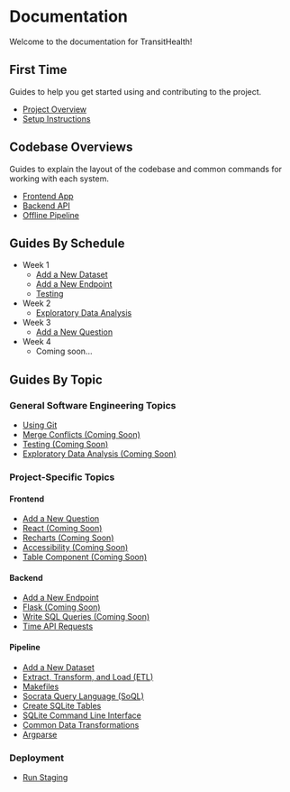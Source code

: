 # Documentation

Welcome to the documentation for TransitHealth!

## First Time

Guides to help you get started using and contributing to the project.

- [Project Overview](https://bit.ly/sds-transithealth-slides)
- [Setup Instructions](pages/setup.md)

## Codebase Overviews

Guides to explain the layout of the codebase and common commands for working with each system.

- [Frontend App](../app/README.md)
- [Backend API](../api/README.md)
- [Offline Pipeline](../pipeline/README.md)

## Guides By Schedule

- Week 1
    - [Add a New Dataset](pages/new_dataset.md)
    - [Add a New Endpoint](pages/new_dataset.md)
    - [Testing](pages/testing.md)
- Week 2
    - [Exploratory Data Analysis](pages/eda.md)
- Week 3
    - [Add a New Question](pages/new_question.md)
- Week 4
    - Coming soon...

## Guides By Topic

### General Software Engineering Topics

- [Using Git](pages/git.md)
- [Merge Conflicts (Coming Soon)](pages/merge_conflicts.md)
- [Testing (Coming Soon)](pages/testing.md)
- [Exploratory Data Analysis (Coming Soon)](pages/eda.md)

### Project-Specific Topics

#### Frontend

- [Add a New Question](pages/new_question.md)
- [React (Coming Soon)](pages/react.md)
- [Recharts (Coming Soon)](pages/recharts.md)
- [Accessibility (Coming Soon)](pages/accessibility.md)
- [Table Component (Coming Soon)](table.md)

#### Backend

- [Add a New Endpoint](pages/new_endpoint.md)
- [Flask (Coming Soon)](pages/flask.md)
- [Write SQL Queries (Coming Soon)](pages/sqlite.md#write-queries)
- [Time API Requests](pages/time_api_requests.md)

#### Pipeline

- [Add a New Dataset](pages/new_dataset.md)
- [Extract, Transform, and Load (ETL)](pages/etl.md)
- [Makefiles](pages/makefiles.md)
- [Socrata Query Language (SoQL)](pages/soql.md)
- [Create SQLite Tables](pages/sqlite.md#create-tables)
- [SQLite Command Line Interface](pages/sqlite.md#command-line-interface)
- [Common Data Transformations](pages/transformations.md)
- [Argparse](pages/argparse.md)

### Deployment

- [Run Staging](pages/staging.md)
